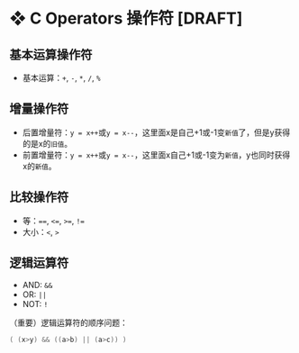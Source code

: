 # ❖ C Operators 操作符 [DRAFT]


## 基本运算操作符

- 基本运算：`+`, `-`, `*`, `/`, `%`

## 增量操作符

- 后置增量符：`y = x++`或`y = x--`，这里面x是自己+1或-1变`新值`了，但是y获得的是x的`旧值`。
- 前置增量符：`y = x++`或`y = x--`，这里面x自己+1或-1变为`新值`，y也同时获得x的`新值`。


## 比较操作符

- 等：`==`, `<=`, `>=`, `!=`
- 大小：`<`, `>`

## 逻辑运算符

- AND: `&&`
- OR: `||`
- NOT: `!`

（重要）逻辑运算符的顺序问题：
```c
( (x>y) && ((a>b) || (a>c)) )
```